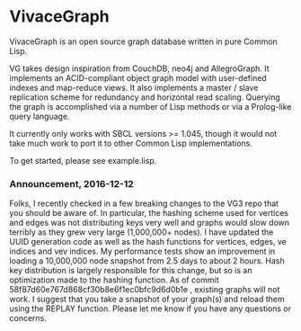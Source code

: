 VivaceGraph
===============

VivaceGraph is an open source graph database written in pure Common Lisp.

VG takes design inspiration from CouchDB, neo4j and AllegroGraph.  It implements an ACID-compliant object graph model with user-defined indexes and map-reduce views.  It also implements a master / slave replication scheme for redundancy and horizontal read scaling.  Querying the graph is accomplished via a number of Lisp methods or via a Prolog-like query language.

It currently only works with SBCL versions >= 1.045, though it would not take much work to port it to other Common Lisp implementations.

To get started, please see example.lisp.

### Announcement, 2016-12-12

Folks, I recently checked in a few breaking changes to the VG3 repo that
you should be aware of.  In particular, the hashing scheme used for
vertices and edges was not distributing keys very well and graphs would
slow down terribly as they grew very large (1,000,000+ nodes).  I have
updated the UUID generation code as well as the hash functions for
vertices, edges, ve indices and vev indices.  My performance tests show
an improvement in loading a 10,000,000 node snapshot from 2.5 days to
about 2 hours.  Hash key distribution is largely responsible for this
change, but so is an optimization made to the hashing function.  As of
commit 58f87d60e767d868cf30b8e6f1ec0bfc9d6d0b1e , existing graphs will
not work.  I suggest that you take a snapshot of your graph(s) and
reload them using the REPLAY function.  Please let me know if you have
any questions or concerns.
